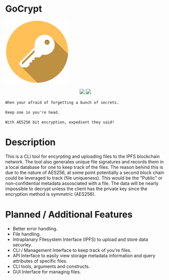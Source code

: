 # GoCrypt
<img src="https://github.com/td4b/GoCrypt/blob/master/image/key_icon-01.png" width="200" height="200">
<p align="center">
<img style="float: center;" src="https://goreportcard.com/badge/github.com/TD4B/GoCrypt">
<img style="float: center;" src="https://img.shields.io/badge/License-MIT-yellow.svg">

`When your afraid of forgetting a bunch of secrets.`<p>
`Keep one in you're head.`<p>
`With AES256 bit encryption, expedient they said!`

# Description
This is a CLI tool for encyrpting and uploading files to the IPFS blockchain network. The tool also generates unique file signatures and records them in a local database for one to keep track of the files. The reason behind this is due to the nature of AES256, at some point potentially a second block chain could be leveraged to track (file uniqueness). This would be the "Public" or non-confidential metadata assosciated with a file. The data will be nearly impossible to decrypt unless the client has the private key since the encryption method is symmetric (AES256).

# Planned / Additional Features
- Better error handling.
- File handling.
- Intraplanary FIlesystem Interface (IPFS) to upload and store data securley.
- CLI / Management Interface to keep track of you're files. 
- API Interface to easily view storage metadata information and query attributes of specific files.
- CLI tools, arguments and constructs.
- GUI Interface for managing files.


